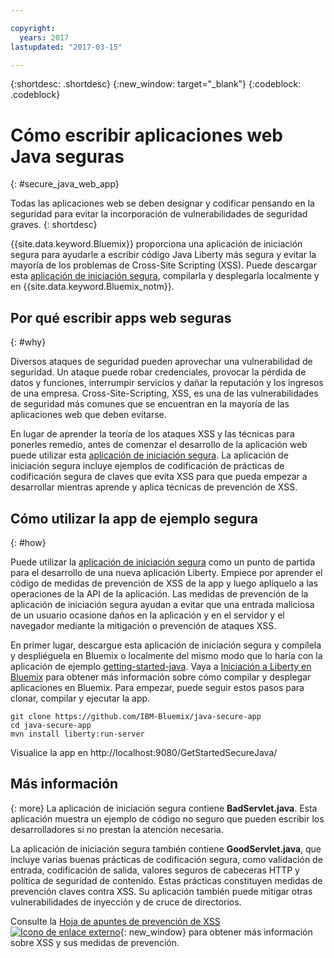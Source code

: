 ```yaml
---

copyright:
  years: 2017
lastupdated: "2017-03-15"

---
```


{:shortdesc: .shortdesc}
{:new_window: target="_blank"}
{:codeblock: .codeblock}

# Cómo escribir aplicaciones web Java seguras
{: #secure_java_web_app}

Todas las aplicaciones web se deben designar y codificar pensando en la seguridad para evitar la incorporación de vulnerabilidades de seguridad graves.
{: shortdesc}

{{site.data.keyword.Bluemix}} proporciona una aplicación de iniciación segura para ayudarle a escribir código Java Liberty más segura y evitar la mayoría de los problemas de Cross-Site Scripting (XSS). Puede descargar esta [aplicación de iniciación segura](https://github.com/IBM-Bluemix/java-secure-app), compilarla y desplegarla localmente y en {{site.data.keyword.Bluemix_notm}}.

## Por qué escribir apps web seguras
{: #why}

Diversos ataques de seguridad pueden aprovechar una vulnerabilidad de seguridad. Un ataque puede robar credenciales, provocar la pérdida de datos y funciones, interrumpir servicios y dañar la reputación y los ingresos de una empresa. Cross-Site-Scripting, XSS, es una de las vulnerabilidades de seguridad más comunes que se encuentran en la mayoría de las aplicaciones web que deben evitarse.

En lugar de aprender la teoría de los ataques XSS y las técnicas para ponerles remedio, antes de comenzar el desarrollo de la aplicación web puede utilizar esta [aplicación de iniciación segura](https://github.com/IBM-Bluemix/java-secure-app). La aplicación de iniciación segura incluye ejemplos de codificación de prácticas de codificación segura de claves que evita XSS para que pueda empezar a desarrollar mientras aprende y aplica técnicas de prevención de XSS.

## Cómo utilizar la app de ejemplo segura
{: #how}

Puede utilizar la [aplicación de iniciación segura](https://github.com/IBM-Bluemix/java-secure-app) como un punto de partida para el desarrollo de una nueva aplicación Liberty. Empiece por aprender el código de medidas de prevención de XSS de la app y luego aplíquelo a las operaciones de la API de la aplicación. Las medidas de prevención de la aplicación de iniciación segura ayudan a evitar que una entrada maliciosa de un usuario ocasione daños en la aplicación y en el servidor y el navegador mediante la mitigación o prevención de ataques XSS.

En primer lugar, descargue esta aplicación de iniciación segura y compílela y despliéguela en Bluemix o localmente del mismo modo que lo haría con la aplicación de ejemplo [getting-started-java](https://github.com/IBM-Bluemix/get-started-java).  Vaya a [Iniciación a Liberty en Bluemix](getting-started.html) para obtener más información sobre cómo compilar y desplegar aplicaciones en Bluemix.  Para empezar, puede seguir estos pasos para clonar, compilar y ejecutar la app.

```
git clone https://github.com/IBM-Bluemix/java-secure-app
cd java-secure-app
mvn install liberty:run-server
```
Visualice la app en http://localhost:9080/GetStartedSecureJava/

## Más información
{: more}
La aplicación de iniciación segura contiene **BadServlet.java**. Esta aplicación muestra un ejemplo de código no seguro que pueden escribir los desarrolladores si no prestan la atención necesaria.

La aplicación de iniciación segura también contiene **GoodServlet.java**, que incluye varias buenas prácticas de codificación segura, como validación de entrada, codificación de salida, valores seguros de cabeceras HTTP y política de seguridad de contenido. Estas prácticas constituyen medidas de prevención claves contra XSS. Su aplicación también puede mitigar otras vulnerabilidades de inyección y de cruce de directorios.

Consulte la [Hoja de apuntes de prevención de XSS ![Icono de enlace externo](../../icons/launch-glyph.svg "Icono de enlace externo")](https://www.owasp.org/index.php/XSS){: new_window} para obtener más información sobre XSS y sus medidas de prevención.
